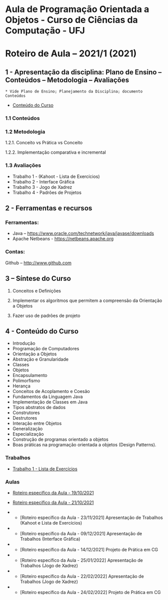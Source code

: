 # Aula de Programação Orientada a Objetos - Curso de Ciências da Computação - UFJ
# Roteiro de Aula – 2021/1 (2021)

## 1 - Apresentação da disciplina: Plano de Ensino – Conteúdos – Metodologia – Avaliações
	* Vide Plano de Ensino; Planejamento da Disciplina; documento Conteúdos

- [Conteúdo do Curso](Conteudo_POO.pdf)

### 1.1 Conteúdos



### 1.2 Metodologia

1.2.1. Conceito vs Prática vs Conceito

1.2.2. Implementação comparativa e incremental

### 1.3 Avaliações
- Trabalho 1 - (Kahoot - Lista de Exercícios)
- Trabalho 2 - Interface Gráfica
- Trabalho 3 - Jogo de Xadrez
- Trabalho 4 - Padrões de Projetos 

## 2  - Ferramentas e recursos

### Ferramentas:
- Java – https://www.oracle.com/technetwork/java/javase/downloads 
- Apache Netbeans - https://netbeans.apache.org

### Contas:
Github – http://www.github.com 


## 3 – Síntese do Curso

1. Conceitos e Definições 

2. Implementar os algoritmos que permitem a compreensão da Orientação a Objetos

3. Fazer uso de padrões de projeto


## 4 - Conteúdo do Curso
- Introdução
- Programação de Computadores
- Orientação a Objetos
- Abstração e Granularidade
- Classes
- Objetos
- Encapsulamento
- Polimorfismo
- Herança
- Conceitos de Acoplamento e Coesão
- Fundamentos da Linguagem Java
- Implementação de Classes em Java
- Tipos abstratos de dados
- Construtores
- Destrutores
- Interação entre Objetos
- Generalização
- Especialização
- Construção de programas orientado a objetos
- Boas práticas na programação orientada a objetos (Design Patterns).



### Trabalhos
- [Trabalho 1 - Lista de Exercícios](https://github.com/marcoswagner-commits)

### Aulas
- [Roteiro específico da Aula - 19/10/2021](aula01.md)
- [Roteiro específico da Aula - 21/10/2021](aula02.md)
- - [Roteiro específico da Aula - 23/11/2021] Apresentação de Trabalhos (Kahoot e Lista de Exercícios)
- - [Roteiro específico da Aula - 09/12/2021] Apresentação de Trabalhos (Interface Gráfica)
- - [Roteiro específico da Aula - 14/12/2021] Projeto de Prática em CG

- - [Roteiro específico da Aula - 25/01/2022] Apresentação de Trabalhos (Jogo de Xadrez)
- - [Roteiro específico da Aula - 22/02/2022] Apresentação de Trabalhos (Jogo de Xadrez)
- - [Roteiro específico da Aula - 24/02/2022] Projeto de Prática em CG



